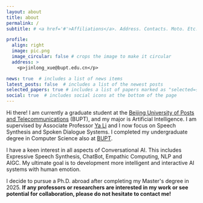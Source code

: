 ```yaml
---
layout: about
title: about
permalink: /
subtitle: # <a href='#'>Affiliations</a>. Address. Contacts. Moto. Etc. 

profile:
  align: right
  image: pic.png
  image_circular: false # crops the image to make it circular
  address: >
    <p>jinlong_xue@bupt.edu.cn</p>

news: true  # includes a list of news items
latest_posts: false  # includes a list of the newest posts
selected_papers: true # includes a list of papers marked as "selected={true}"
social: true  # includes social icons at the bottom of the page
---
```


Hi there! I am currently a graduate student at the [Beijing University of Posts and Telecommunications](https://www.bupt.edu.cn/) (BUPT), and my major is Artificial Intelligence. I am supervised by Associate Professor [Ya Li](https://scholar.google.com.hk/citations?user=ISK42qAAAAAJ) and I now focus on Speech Synthesis and Spoken Dialogue Systems. I completed my undergraduate degree in Computer Science also at [BUPT](https://www.bupt.edu.cn/).

I have a keen interest in all aspects of Conversational AI. This includes Expressive Speech Synthesis, ChatBot, Empathic Computing, NLP and AIGC. My ultimate goal is to development more intelligent and interactive AI systems with human emotion. 

I decide to pursue a Ph.D. abroad after completing my Master's degree in 2025. **If any professors or researchers are interested in my work or see potential for collaboration, please do not hesitate to contact me!**


<!-- 
Write your biography here. Tell the world about yourself. Link to your favorite [subreddit](http://reddit.com). You can put a picture in, too. The code is already in, just name your picture `prof_pic.jpg` and put it in the `img/` folder.

Put your address / P.O. box / other info right below your picture. You can also disable any of these elements by editing `profile` property of the YAML header of your `_pages/about.md`. Edit `_bibliography/papers.bib` and Jekyll will render your [publications page](/al-folio/publications/) automatically.

Link to your social media connections, too. This theme is set up to use [Font Awesome icons](http://fortawesome.github.io/Font-Awesome/) and [Academicons](https://jpswalsh.github.io/academicons/), like the ones below. Add your Facebook, Twitter, LinkedIn, Google Scholar, or just disable all of them. 
-->
